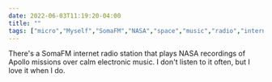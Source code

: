 ---date: 2022-06-03T11:19:20-04:00title: ""tags: ["micro","Myself","SomaFM","NASA","space","music","radio","internet radio"]---There's a SomaFM internet radio station that plays NASA recordings of Apollo missions over calm electronic music. I don't listen to it often, but I love it when I do.